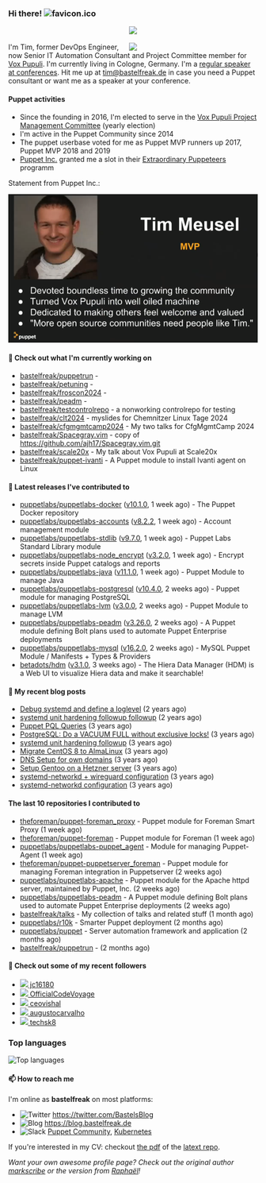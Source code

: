### Hi there! ![favicon.ico](https://raw.githubusercontent.com/bastelfreak/bastelfreak/master/favicon.ico)

<p align="center">
  <a href="https://github.com/ryo-ma/github-profile-trophy"><img src="https://github-profile-trophy.vercel.app/?username=bastelfreak&theme=darkhub&margin-w=15&margin-h=15&no-frame=true&column=5"/></a>
</p>

<img align="right" src="https://avatars.githubusercontent.com/bastelfreak" width="260">

I'm Tim, former DevOps Engineer, now Senior IT Automation Consultant and Project
Committee member for [Vox Pupuli](https://voxpupuli.org).
I'm currently living in Cologne, Germany. I'm a
[regular speaker at conferences](https://github.com/bastelfreak/talks#collection-of-talks-proposals-and-related-stuff).
Hit me up at [tim@bastelfreak.de](mailto:tim@bastelfeak.de) in case you need a
Puppet consultant or want me as a speaker at your conference.

#### Puppet activities

* Since the founding in 2016, I'm elected to serve in the [Vox Pupuli Project Management Committee](https://voxpupuli.org/blog/2016/10/12/pmc-election-results/) (yearly election)
* I'm active in the Puppet Community since 2014
* The puppet userbase voted for me as Puppet MVP runners up 2017, Puppet MVP 2018 and 2019
* [Puppet Inc.](https://puppet.com) granted me a slot in their [Extraordinary Puppeteers](https://puppet-champions.github.io/profiles.html) programm

Statement from Puppet Inc.:

![mvp statement](https://raw.githubusercontent.com/bastelfreak/bastelfreak/master/MVP.png)

#### 🌱 Check out what I'm currently working on


- [bastelfreak/puppetrun](https://github.com/bastelfreak/puppetrun) - 
- [bastelfreak/petuning](https://github.com/bastelfreak/petuning) - 
- [bastelfreak/froscon2024](https://github.com/bastelfreak/froscon2024) - 
- [bastelfreak/peadm](https://github.com/bastelfreak/peadm) - 
- [bastelfreak/testcontrolrepo](https://github.com/bastelfreak/testcontrolrepo) - a nonworking controlrepo for testing
- [bastelfreak/clt2024](https://github.com/bastelfreak/clt2024) - myslides for Chemnitzer Linux Tage 2024
- [bastelfreak/cfgmgmtcamp2024](https://github.com/bastelfreak/cfgmgmtcamp2024) - My two talks for CfgMgmtCamp 2024
- [bastelfreak/Spacegray.vim](https://github.com/bastelfreak/Spacegray.vim) - copy of https://github.com/ajh17/Spacegray.vim.git
- [bastelfreak/scale20x](https://github.com/bastelfreak/scale20x) - My talk about Vox Pupuli at Scale20x
- [bastelfreak/puppet-ivanti](https://github.com/bastelfreak/puppet-ivanti) - A Puppet module to install Ivanti agent on Linux

#### 🔭 Latest releases I've contributed to


- [puppetlabs/puppetlabs-docker](https://github.com/puppetlabs/puppetlabs-docker) ([v10.1.0](https://github.com/puppetlabs/puppetlabs-docker/releases/tag/v10.1.0), 1 week ago) - The Puppet Docker repository
- [puppetlabs/puppetlabs-accounts](https://github.com/puppetlabs/puppetlabs-accounts) ([v8.2.2](https://github.com/puppetlabs/puppetlabs-accounts/releases/tag/v8.2.2), 1 week ago) - Account management module
- [puppetlabs/puppetlabs-stdlib](https://github.com/puppetlabs/puppetlabs-stdlib) ([v9.7.0](https://github.com/puppetlabs/puppetlabs-stdlib/releases/tag/v9.7.0), 1 week ago) - Puppet Labs Standard Library module
- [puppetlabs/puppetlabs-node_encrypt](https://github.com/puppetlabs/puppetlabs-node_encrypt) ([v3.2.0](https://github.com/puppetlabs/puppetlabs-node_encrypt/releases/tag/v3.2.0), 1 week ago) - Encrypt secrets inside Puppet catalogs and reports
- [puppetlabs/puppetlabs-java](https://github.com/puppetlabs/puppetlabs-java) ([v11.1.0](https://github.com/puppetlabs/puppetlabs-java/releases/tag/v11.1.0), 1 week ago) - Puppet Module to manage Java
- [puppetlabs/puppetlabs-postgresql](https://github.com/puppetlabs/puppetlabs-postgresql) ([v10.4.0](https://github.com/puppetlabs/puppetlabs-postgresql/releases/tag/v10.4.0), 2 weeks ago) - Puppet module for managing PostgreSQL
- [puppetlabs/puppetlabs-lvm](https://github.com/puppetlabs/puppetlabs-lvm) ([v3.0.0](https://github.com/puppetlabs/puppetlabs-lvm/releases/tag/v3.0.0), 2 weeks ago) - Puppet Module to manage LVM
- [puppetlabs/puppetlabs-peadm](https://github.com/puppetlabs/puppetlabs-peadm) ([v3.26.0](https://github.com/puppetlabs/puppetlabs-peadm/releases/tag/v3.26.0), 2 weeks ago) - A Puppet module defining Bolt plans used to automate Puppet Enterprise deployments
- [puppetlabs/puppetlabs-mysql](https://github.com/puppetlabs/puppetlabs-mysql) ([v16.2.0](https://github.com/puppetlabs/puppetlabs-mysql/releases/tag/v16.2.0), 2 weeks ago) - MySQL Puppet Module / Manifests &#43; Types &amp; Providers
- [betadots/hdm](https://github.com/betadots/hdm) ([v3.1.0](https://github.com/betadots/hdm/releases/tag/v3.1.0), 3 weeks ago) - The Hiera Data Manager (HDM) is a Web UI to visualize Hiera data and make it searchable!

#### 📜 My recent blog posts


- [Debug systemd and define a loglevel](https://blog.bastelfreak.de/2022/02/debug-systemd-and-define-a-loglevel/) (2 years ago)
- [systemd unit hardening followup followup](https://blog.bastelfreak.de/2022/01/systemd-unit-hardening-followup-followup/) (2 years ago)
- [Puppet PQL Queries](https://blog.bastelfreak.de/2022/01/puppet-pql-queries/) (3 years ago)
- [PostgreSQL: Do a VACUUM FULL without exclusive locks!](https://blog.bastelfreak.de/2022/01/postgresql-do-a-vacuum-full-without-exclusive-locks/) (3 years ago)
- [systemd unit hardening followup](https://blog.bastelfreak.de/2022/01/systemd-unit-hardening-followup/) (3 years ago)
- [Migrate CentOS 8 to AlmaLinux](https://blog.bastelfreak.de/2022/01/migrate-centos-8-to-almalinux/) (3 years ago)
- [DNS Setup for own domains](https://blog.bastelfreak.de/2022/01/dns-setup-for-own-domains/) (3 years ago)
- [Setup Gentoo on a Hetzner server](https://blog.bastelfreak.de/2022/01/setup-gentoo-on-a-hetzner-server/) (3 years ago)
- [systemd-networkd &#43; wireguard configuration](https://blog.bastelfreak.de/2022/01/systemd-networkd-wireguard-configuration/) (3 years ago)
- [systemd-networkd configuration](https://blog.bastelfreak.de/2022/01/systemd-networkd-configuration/) (3 years ago)

#### The last 10 repositories I contributed to


- [theforeman/puppet-foreman_proxy](https://github.com/theforeman/puppet-foreman_proxy) - Puppet module for Foreman Smart Proxy (1 week ago)
- [theforeman/puppet-foreman](https://github.com/theforeman/puppet-foreman) - Puppet module for Foreman (1 week ago)
- [puppetlabs/puppetlabs-puppet_agent](https://github.com/puppetlabs/puppetlabs-puppet_agent) - Module for managing Puppet-Agent (1 week ago)
- [theforeman/puppet-puppetserver_foreman](https://github.com/theforeman/puppet-puppetserver_foreman) - Puppet module for managing Foreman integration in Puppetserver (2 weeks ago)
- [puppetlabs/puppetlabs-apache](https://github.com/puppetlabs/puppetlabs-apache) - Puppet module for the Apache httpd server, maintained by Puppet, Inc.  (2 weeks ago)
- [puppetlabs/puppetlabs-peadm](https://github.com/puppetlabs/puppetlabs-peadm) - A Puppet module defining Bolt plans used to automate Puppet Enterprise deployments (2 weeks ago)
- [bastelfreak/talks](https://github.com/bastelfreak/talks) - My collection of talks and related stuff (1 month ago)
- [puppetlabs/r10k](https://github.com/puppetlabs/r10k) - Smarter Puppet deployment (2 months ago)
- [puppetlabs/puppet](https://github.com/puppetlabs/puppet) - Server automation framework and application (2 months ago)
- [bastelfreak/puppetrun](https://github.com/bastelfreak/puppetrun) -  (2 months ago)

#### 👥 Check out some of my recent followers


- [<img src="https://avatars.githubusercontent.com/u/79200609?v=4" height="20"/> jc16180](https://github.com/jc16180)
- [<img src="https://avatars.githubusercontent.com/u/72575602?u=ad7c98f855d11ef18db34bcb0ddbb5b7fc768f40&amp;v=4" height="20"/> OfficialCodeVoyage](https://github.com/OfficialCodeVoyage)
- [<img src="https://avatars.githubusercontent.com/u/37978213?v=4" height="20"/> ceovishal](https://github.com/ceovishal)
- [<img src="https://avatars.githubusercontent.com/u/8357866?v=4" height="20"/> augustocarvalho](https://github.com/augustocarvalho)
- [<img src="https://avatars.githubusercontent.com/u/71723339?v=4" height="20"/> techsk8](https://github.com/techsk8)

### Top languages

![Top languages](https://github-readme-stats.vercel.app/api/top-langs/?username=bastelfreak&hide_title=true)

#### 📫 How to reach me

I'm online as **bastelfreak** on most platforms:

- <img src="https://raw.githubusercontent.com/FortAwesome/Font-Awesome/master/svgs/brands/twitter.svg" width="20" alt="Twitter" /> https://twitter.com/BastelsBlog
- <img src="https://raw.githubusercontent.com/FortAwesome/Font-Awesome/master/svgs/brands/wordpress.svg" width="20" alt="Blog" /> https://blog.bastelfreak.de
- <img src="https://raw.githubusercontent.com/FortAwesome/Font-Awesome/master/svgs/brands/slack.svg" width="20" alt="Slack" /> [Puppet Community](https://slack.puppet.com/), [Kubernetes](https://slack.k8s.io/)

If you're interested in my CV: checkout [the pdf](https://github.com/bastelfreak/cv/raw/master/content-en.pdf) of the [latext repo](https://github.com/bastelfreak/cv#readme).

*Want your own awesome profile page? Check out the original author [markscribe](https://github.com/muesli/markscribe) or the version from [Raphaël](https://github.com/raphink/raphink#hi-there-)!*
